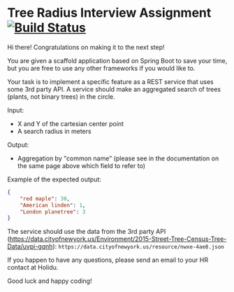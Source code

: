 # Tree Radius Interview Assignment [![Build Status](https://travis-ci.com/nikhilvibhav/holidu-tree-radius.svg?branch=main)](https://travis-ci.com/nikhilvibhav/holidu-tree-radius)

Hi there! Congratulations on making it to the next step!

You are given a scaffold application based on Spring Boot to save your time, but you are free to use any other frameworks if you would like to.

Your task is to implement a specific feature as a REST service that uses some 3rd party API.
A service should make an aggregated search of trees (plants, not binary trees) in the circle.

Input:
  - X and Y of the cartesian center point
  - A search radius in meters

Output:
  - Aggregation by "common name" (please see in the documentation on the same page above which field to refer to)

Example of the expected output:
```json
{
    "red maple": 30,
    "American linden": 1,
    "London planetree": 3
}
```

The service should use the data from the 3rd party API (https://data.cityofnewyork.us/Environment/2015-Street-Tree-Census-Tree-Data/uvpi-gqnh): `https://data.cityofnewyork.us/resource/nwxe-4ae8.json`

If you happen to have any questions, please send an email to your HR contact at Holidu.

Good luck and happy coding!
